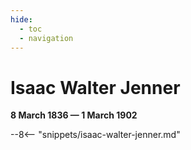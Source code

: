 ```yaml
---
hide:
  - toc
  - navigation 
---
```


# Isaac Walter Jenner

**8 March 1836 — 1 March 1902**

--8<-- "snippets/isaac-walter-jenner.md"

<!-- TODO reconcile with Walter Issac Jenner extraondinary story -->

